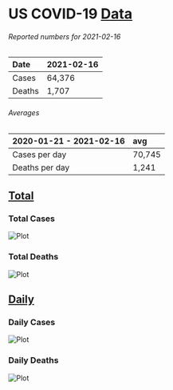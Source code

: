 # US COVID-19 [Data](https://github.com/drebrb/covid-19-data/blob/master/data/us_covid-19_data.csv)

###### Reported numbers for 2021-02-16
| Date   | 2021-02-16   |
|:-------|:-------------|
| Cases  | 64,376       |
| Deaths | 1,707        |

###### Averages
| 2020-01-21 - 2021-02-16   | avg    |
|:--------------------------|:-------|
| Cases per day             | 70,745 |
| Deaths per day            | 1,241  |


## [Total](https://github.com/drebrb/covid-19-data/blob/master/data/us_covid-19_total.csv)

### Total Cases
![Plot](https://github.com/drebrb/covid-19-data/blob/master/plots/US_Total_COVID-19_Cases.png)

### Total Deaths
![Plot](https://github.com/drebrb/covid-19-data/blob/master/plots/US_Total_COVID-19_Deaths.png)


## [Daily](https://github.com/drebrb/covid-19-data/blob/master/data/us_covid-19_daily.csv) 

### Daily Cases
![Plot](https://github.com/drebrb/covid-19-data/blob/master/plots/US_Daily_COVID-19_Cases.png)

### Daily Deaths
![Plot](https://github.com/drebrb/covid-19-data/blob/master/plots/US_Daily_COVID-19_Deaths.png)
